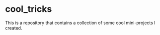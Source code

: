 # cool_tricks
This is a repository that contains a collection of some cool mini-projects I created.
